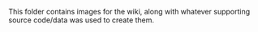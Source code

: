 This folder contains images for the wiki, along with whatever supporting source code/data was used to create them.
